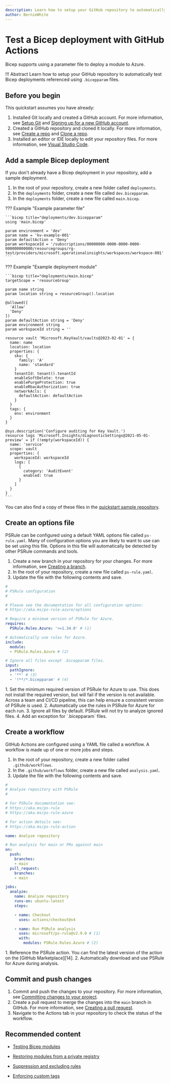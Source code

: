```yaml
---
description: Learn how to setup your GitHub repository to automatically test Bicep deployments.
author: BernieWhite
---
```


# Test a Bicep deployment with GitHub Actions

Bicep supports using a parameter file to deploy a module to Azure.

!!! Abstract
    Learn how to setup your GitHub repository to automatically test Bicep deployments referenced using `.bicepparam` files.

## Before you begin

This quickstart assumes you have already:

1. Installed Git locally and created a GitHub account.
   For more information, see [Setup Git][1] and [Signing up for a new GitHub account][2].
2. Created a GitHub repository and cloned it locally.
   For more information, see [Create a repo][3] and [Clone a repo][4].
3. Installed an editor or IDE locally to edit your repository files.
   For more information, see [Visual Studio Code][5].

  [1]: https://docs.github.com/get-started/quickstart/set-up-git
  [2]: https://docs.github.com/get-started/signing-up-for-github/signing-up-for-a-new-github-account
  [3]: https://docs.github.com/get-started/quickstart/create-a-repo
  [4]: https://docs.github.com/repositories/creating-and-managing-repositories/cloning-a-repository
  [5]: https://code.visualstudio.com/

## Add a sample Bicep deployment

If you don't already have a Bicep deployment in your repository, add a sample deployment.

1. In the root of your repository, create a new folder called `deployments`.
2. In the `deployments` folder, create a new file called `dev.bicepparam`.
3. In the `deployments` folder, create a new file called `main.bicep`.

??? Example "Example parameter file"

    ```bicep title="deployments/dev.bicepparam"
    using 'main.bicep'

    param environment = 'dev'
    param name = 'kv-example-001'
    param defaultAction = 'Deny'
    param workspaceId = '/subscriptions/00000000-0000-0000-0000-000000000000/resourcegroups/rg-test/providers/microsoft.operationalinsights/workspaces/workspace-001'
    ```

??? Example "Example deployment module"

    ```bicep title="deployments/main.bicep"
    targetScope = 'resourceGroup'

    param name string
    param location string = resourceGroup().location

    @allowed([
      'Allow'
      'Deny'
    ])
    param defaultAction string = 'Deny'
    param environment string
    param workspaceId string = ''

    resource vault 'Microsoft.KeyVault/vaults@2023-02-01' = {
      name: name
      location: location
      properties: {
        sku: {
          family: 'A'
          name: 'standard'
        }
        tenantId: tenant().tenantId
        enableSoftDelete: true
        enablePurgeProtection: true
        enableRbacAuthorization: true
        networkAcls: {
          defaultAction: defaultAction
        }
      }
      tags: {
        env: environment
      }
    }

    @sys.description('Configure auditing for Key Vault.')
    resource logs 'Microsoft.Insights/diagnosticSettings@2021-05-01-preview' = if (!empty(workspaceId)) {
      name: 'service'
      scope: vault
      properties: {
        workspaceId: workspaceId
        logs: [
          {
            category: 'AuditEvent'
            enabled: true
          }
        ]
      }
    }
    ```

You can also find a copy of these files in the [quickstart sample repository][6].

  [6]: https://github.com/Azure/PSRule.Rules.Azure-quickstart/tree/main/bicep/deployments/contoso/landing-zones/subscription-1/rg-app-001

## Create an options file

PSRule can be configured using a default YAML options file called `ps-rule.yaml`.
Many of configuration options you are likely to want to use can be set using this file.
Options in this file will automatically be detected by other PSRule commands and tools.

1. Create a new branch in your repository for your changes.
   For more information, see [Creating a branch][7].
2. In the root of your repository, create a new file called `ps-rule.yaml`.
3. Update the file with the following contents and save.

```yaml title="ps-rule.yaml"
#
# PSRule configuration
#

# Please see the documentation for all configuration options:
# https://aka.ms/ps-rule-azure/options

# Require a minimum version of PSRule for Azure.
requires:
  PSRule.Rules.Azure: '>=1.34.0' # (1)

# Automatically use rules for Azure.
include:
  module:
  - PSRule.Rules.Azure # (2)

# Ignore all files except .bicepparam files.
input:
  pathIgnore:
  - '**' # (3)
  - '!**/*.bicepparam' # (4)
```

<div class="result" markdown>
1.  Set the minimum required version of PSRule for Azure to use.
    This does not install the required version, but will fail if the version is not available.
    Across a team and CI/CD pipeline, this can help ensure a consistent version of PSRule is used.
2.  Automatically use the rules in PSRule for Azure for each run.
3.  Ignore all files by default.
    PSRule will not try to analyze ignored files.
4.  Add an exception for `.bicepparam` files.

</div>

  [7]: https://code.visualstudio.com/docs/sourcecontrol/overview#_branches-and-tags

## Create a workflow

GitHub Actions are configured using a YAML file called a workflow.
A workflow is made up of one or more jobs and steps.

1. In the root of your repository, create a new folder called `.github/workflows`.
2. In the `.github/workflows` folder, create a new file called `analysis.yaml`.
3. Update the file with the following contents and save.

```yaml title="GitHub Actions workflow"
#
# Analyze repository with PSRule
#

# For PSRule documentation see:
# https://aka.ms/ps-rule
# https://aka.ms/ps-rule-azure

# For action details see:
# https://aka.ms/ps-rule-action

name: Analyze repository

# Run analysis for main or PRs against main
on:
  push:
    branches:
    - main
  pull_request:
    branches:
    - main

jobs:
  analyze:
    name: Analyze repository
    runs-on: ubuntu-latest
    steps:

    - name: Checkout
      uses: actions/checkout@v4

    - name: Run PSRule analysis
      uses: microsoft/ps-rule@v2.9.0 # (1)
      with:
        modules: PSRule.Rules.Azure # (2)
```

<div class="result" markdown>
1.  Reference the PSRule action.
    You can find the latest version of the action on the [GitHub Marketplace][14].
2.  Automatically download and use PSRule for Azure during analysis.

</div>

  [14]: https://github.com/marketplace/actions/psrule

## Commit and push changes

1. Commit and push the changes to your repository.
   For more information, see [Committing changes to your project][8].
2. Create a pull request to merge the changes into the `main` branch in GitHub.
   For more information, see [Creating a pull request][9].
3. Navigate to the Actions tab in your repository to check the status of the workflow.

  [8]: https://code.visualstudio.com/docs/sourcecontrol/overview#_commit
  [9]: https://docs.github.com/pull-requests/collaborating-with-pull-requests/proposing-changes-to-your-work-with-pull-requests/creating-a-pull-request

## Recommended content

- [Testing Bicep modules][10]
- [Restoring modules from a private registry][11]
- [Suppression and excluding rules][12]
- [Enforcing custom tags][13]

  [10]: ../using-bicep.md#testing-bicep-modules
  [11]: ../using-bicep.md#restoring-modules-from-a-private-registry
  [12]: ../concepts/suppression.md
  [13]: ../customization/enforce-custom-tags.md
